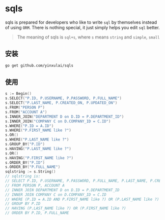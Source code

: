 # sqls

sqls is prepared for developers who like to write `sql` by themselves instead of using `ORM`. There is nothing special, it just simply helps you edit `sql` better.

> The meaning of sqls is `sql+s`, where `s` means `string` and `simple`, `small`

## 安装

```bash
go get github.com/yinxulai/sqls
```

## 使用

```go
s := Begin()
s.SELECT("P.ID, P.USERNAME, P.PASSWORD, P.FULL_NAME")
s.SELECT("P.LAST_NAME, P.CREATED_ON, P.UPDATED_ON")
s.FROM("PERSON P")
s.FROM("ACCOUNT A")
s.INNER_JOIN("DEPARTMENT D on D.ID = P.DEPARTMENT_ID")
s.INNER_JOIN("COMPANY C on D.COMPANY_ID = C.ID")
s.WHERE("P.ID = A.ID")
s.WHERE("P.FIRST_NAME like ?")
s.OR()
s.WHERE("P.LAST_NAME like ?")
s.GROUP_BY("P.ID")
s.HAVING("P.LAST_NAME like ?")
s.OR()
s.HAVING("P.FIRST_NAME like ?")
s.ORDER_BY("P.ID")
s.ORDER_BY("P.FULL_NAME")
sqlstring := s.String()
// sqlstring is:
// SELECT P.ID, P.USERNAME, P.PASSWORD, P.FULL_NAME, P.LAST_NAME, P.CREATED_ON, P.UPDATED_ON
// FROM PERSON P, ACCOUNT A
// INNER JOIN DEPARTMENT D on D.ID = P.DEPARTMENT_ID
// INNER JOIN COMPANY C on D.COMPANY_ID = C.ID
// WHERE (P.ID = A.ID AND P.FIRST_NAME like ?) OR (P.LAST_NAME like ?)
// GROUP BY P.ID
// HAVING (P.LAST_NAME like ?) OR (P.FIRST_NAME like ?)
// ORDER BY P.ID, P.FULL_NAME
```
